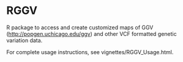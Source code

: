 # RGGV

R package to access and create customized maps of GGV (http://popgen.uchicago.edu/ggv) and other VCF formatted genetic variation data. 

For complete usage instructions, see vignettes/RGGV_Usage.html. 

